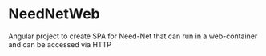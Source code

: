 # NeedNetWeb
Angular project to create SPA for Need-Net that can run in a web-container and can be accessed via HTTP
